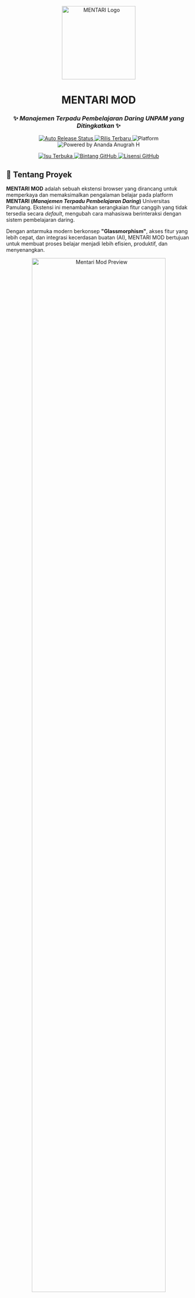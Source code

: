 <div align="center">
  <img src="https://github.com/user-attachments/assets/bc206a62-4b37-4064-a1af-872e7a157463" width="200" alt="MENTARI Logo">

# MENTARI MOD

### ✨ *Manajemen Terpadu Pembelajaran Daring UNPAM yang Ditingkatkan* ✨

<p align="center">
<a href="https://github.com/AnandaAnugrahHandyanto/mentari_unpam-mod/actions/workflows/release.yml">
<img src="https://github.com/AnandaAnugrahHandyanto/mentari_unpam-mod/actions/workflows/release.yml/badge.svg" alt="Auto Release Status">
</a>
<a href="https://github.com/AnandaAnugrahHandyanto/mentari_unpam-mod/releases/latest">
<img src="https://img.shields.io/github/v/release/AnandaAnugrahHandyanto/mentari_unpam-mod?style=flat-square&color=blue" alt="Rilis Terbaru">
</a>
<img src="https://img.shields.io/badge/Platform-Chromium-brightgreen?style=flat-square&logo=google-chrome" alt="Platform">
<img src="https://img.shields.io/badge/Powered%20by-Ananda Anugrah H-blueviolet?style=flat-square" alt="Powered by Ananda Anugrah H">
</p>
<p align="center">
<a href="https://github.com/AnandaAnugrahHandyanto/mentari_unpam-mod/issues">
<img src="https://img.shields.io/github/issues/AnandaAnugrahHandyanto/mentari_unpam-mod?style=flat-square&color=green" alt="Isu Terbuka">
</a>
<a href="https://github.com/AnandaAnugrahHandyanto/mentari_unpam-mod/stargazers">
<img src="https://img.shields.io/github/stars/AnandaAnugrahHandyanto/mentari_unpam-mod?style=flat-square" alt="Bintang GitHub">
</a>
<a href="https://github.com/AnandaAnugrahHandyanto/mentari_unpam-mod/blob/main/LICENSE">
<img src="https://img.shields.io/github/license/AnandaAnugrahHandyanto/mentari_unpam-mod?style=flat-square" alt="Lisensi GitHub">
</a>
</p>
</div>

## 🚀 Tentang Proyek

**MENTARI MOD** adalah sebuah ekstensi browser yang dirancang untuk memperkaya dan memaksimalkan pengalaman belajar pada platform **MENTARI (*Manajemen Terpadu Pembelajaran Daring*)** Universitas Pamulang. Ekstensi ini menambahkan serangkaian fitur canggih yang tidak tersedia secara *default*, mengubah cara mahasiswa berinteraksi dengan sistem pembelajaran daring.

Dengan antarmuka modern berkonsep **"Glassmorphism"**, akses fitur yang lebih cepat, dan integrasi kecerdasan buatan (AI), MENTARI MOD bertujuan untuk membuat proses belajar menjadi lebih efisien, produktif, dan menyenangkan.

<div align="center">
<img src="https://github.com/user-attachments/assets/13180860-d3fd-4a38-8043-9171dc8d4a17" width="85%" alt="Mentari Mod Preview">
</div>

-----

## 💎 Fitur Unggulan

MENTARI MOD hadir dengan berbagai fitur yang dirancang untuk membantu mahasiswa.

### 🧩 **Peningkatan Antarmuka & Produktivitas**

  - **Dashboard Terpusat**: UI modern untuk melihat forum aktif, notifikasi balasan dosen, daftar mahasiswa, dan membuat catatan pribadi untuk setiap mata kuliah.
  - **Manajemen Kelompok**: Bagikan mahasiswa ke dalam kelompok secara acak atau berurutan dengan mudah.
  - **Rekap Presensi**: Lihat ringkasan dan detail persentase kehadiran semua mata kuliah dalam satu tabel interaktif tanpa perlu membuka halaman KHS.
  - **Auto Login**: *Username* dan *password* terisi otomatis di halaman login MENTARI dan MyUNPAM.
  - **Desain Modern**: Tampilan antarmuka yang lebih segar dan elegan dengan efek "Glassmorphism".

### 🤖 **Asisten AI & Otomatisasi**

  - **🤖 Gemini Assistant**: Chatbot AI terintegrasi untuk menjawab pertanyaan, menjelaskan materi, dan menyalin soal dari halaman kuis atau forum.
  - **✅ Bantuan Kuis Otomatis**: Selesaikan kuis secara otomatis dengan jawaban yang dianalisis oleh AI.
  - **📝 Bantuan Forum Diskusi**: Dapatkan rangkuman atau jawaban untuk topik diskusi dosen dan buat pertanyaan relevan dengan sekali klik.
  - **📋 Pengisian Kuesioner Cepat**: Isi kuesioner dosen dan survei KHS secara otomatis dengan berbagai mode pilihan (Setuju, Acak, atau berdasarkan rating).

-----

## 📦 Instalasi

### 📺 **Video Tutorial**

<div align="center">
<a href="[https://youtu.be/4CDs7ZwEq0c](https://youtu.be/4CDs7ZwEq0c)" target="_blank">
<img src="https://img.youtube.com/vi/4CDs7ZwEq0c/0.jpg" width="60%" alt="Tutorial Video">
<p>Klik untuk menonton tutorial instalasi lengkap</p>
</a>
</div>

### **💻 Windows/macOS (Browser Berbasis Chromium)**

> Langkah-langkah ini berlaku untuk Google Chrome, Microsoft Edge, Brave, dll.

1.  Unduh file **`MentariEnhancer_v5.9.zip`** dari [halaman rilis terbaru](https://github.com/AnandaAnugrahHandyanto/mentari_unpam-mod/releases/latest).
2.  Ekstrak file `.zip` tersebut ke sebuah folder.
3.  Buka browser Anda dan navigasi ke `chrome://extensions/`.
4.  Aktifkan **"Mode Pengembang"** (Developer Mode) di pojok kanan atas.
5.  Klik tombol **"Muat yang belum dibuka"** (Load unpacked) dan pilih folder tempat Anda mengekstrak file tadi.
6.  Ekstensi siap digunakan\! ✨

### **📱 Android & iOS (Mises Browser)**

1.  Unduh **Mises Browser** dari App Store atau Play Store.
2.  Buka Mises Browser, unduh file **`MentariEnhancer_v5.9.zip`**.
3.  Ketuk menu (tiga titik) dan pilih **"Extensions"**.
4.  Aktifkan **"Developer Mode"**.
5.  Klik **"+ (from .zip/.crx/.user.js)"** dan pilih file `.zip` yang sudah diunduh.
6.  Refresh halaman MENTARI untuk melihat perubahannya\! ✨

-----

## ❓ FAQ (Tanya Jawab)

<details>
<summary><b>🔒 Apakah ekstensi ini aman digunakan?</b></summary>
<div style="padding: 10px;">
Ya, ekstensi ini aman. Kami tidak mengumpulkan data pribadi. Semua proses berjalan di sisi klien (browser Anda). Permintaan ke API Google Gemini hanya dilakukan saat Anda menggunakan fitur AI dan memerlukan kunci API pribadi Anda, yang disimpan secara terenkripsi di browser Anda.
</div>
</details>

<details>
<summary><b>🔑 Mengapa saya memerlukan Kunci Aktivasi dan Kunci API Gemini?</b></summary>
<div style="padding: 10px;">

  - <b>Kunci Aktivasi</b> diperlukan untuk verifikasi awal dan memastikan penggunaan ekstensi sesuai dengan ketentuan.
  - <b>Kunci API Gemini</b> dari Google AI Studio diperlukan untuk mengaktifkan semua fitur berbasis AI. Kunci ini gratis untuk penggunaan standar. Tutorial untuk mendapatkannya tersedia di dalam ekstensi.
    </div>
    </details>

<details>
<summary><b>🔄 Bagaimana cara memperbarui ekstensi?</b></summary>
<div style="padding: 10px;">
Untuk memperbarui, hapus ekstensi versi lama dari halaman `chrome://extensions/`, lalu unduh dan instal versi terbaru dengan mengikuti langkah-langkah instalasi di atas. Pemberitahuan pembaruan juga akan muncul di dalam dasbor MENTARI MOD.
</div>
</details>

<details>
<summary><b>🐞 Menemukan bug atau punya ide fitur baru?</b></summary>
<div style="padding: 10px;">
Kami sangat menghargai kontribusi Anda! Silakan buat laporan bug atau ajukan permintaan fitur baru melalui halaman <a href="[https://github.com/AnandaAnugrahHandyanto/mentari_unpam-mod/issues](https://github.com/AnandaAnugrahHandyanto/mentari_unpam-mod/issues)"><b>Issues</b></a> di GitHub.
</div>
</details>

-----

## 📄 Lisensi

Proyek ini dilisensikan di bawah **MIT License**. Lihat file [LICENSE](https://www.google.com/search?q=LICENSE) untuk informasi lebih lanjut.

-----

<div align="center">
<p>Dibuat dengan ❤️ untuk seluruh mahasiswa Universitas Pamulang</p>

| **Pengembang Utama** | **Kontributor Backend & Logika** |
| :---: | :---: |
| **Lukman Muludin** | **Ananda Anugrah H** |
| [](https://www.google.com/search?q=%5Bhttps://github.com/Lukman754%5D(https://github.com/Lukman754)) [](https://instagram.com/_.chopin) | [](https://github.com/AnandaAnugrahHandyanto) [](https://t.me/Vynix77) |

<p>© 2025 <a href="[https://instagram.com/_.chopin](https://instagram.com/_.chopin)">Lukman Muludin</a>. All Rights Reserved.</p>
</div>